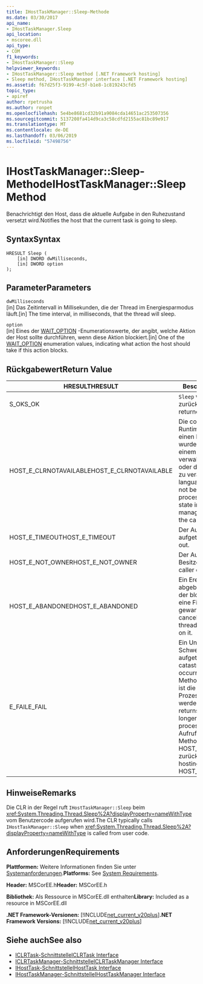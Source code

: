 ```yaml
---
title: IHostTaskManager::Sleep-Methode
ms.date: 03/30/2017
api_name:
- IHostTaskManager.Sleep
api_location:
- mscoree.dll
api_type:
- COM
f1_keywords:
- IHostTaskManager::Sleep
helpviewer_keywords:
- IHostTaskManager::Sleep method [.NET Framework hosting]
- Sleep method, IHostTaskManager interface [.NET Framework hosting]
ms.assetid: f67d25f3-9199-4c5f-b1e8-1c819243cfd5
topic_type:
- apiref
author: rpetrusha
ms.author: ronpet
ms.openlocfilehash: 5e4be8681cd32b91a9084cda14651ac253507356
ms.sourcegitcommit: 5137208fa414d9ca3c58cdfd2155ac81bc89e917
ms.translationtype: MT
ms.contentlocale: de-DE
ms.lasthandoff: 03/06/2019
ms.locfileid: "57498756"
---
```

# <a name="ihosttaskmanagersleep-method"></a><span data-ttu-id="09553-102">IHostTaskManager::Sleep-Methode</span><span class="sxs-lookup"><span data-stu-id="09553-102">IHostTaskManager::Sleep Method</span></span>
<span data-ttu-id="09553-103">Benachrichtigt den Host, dass die aktuelle Aufgabe in den Ruhezustand versetzt wird.</span><span class="sxs-lookup"><span data-stu-id="09553-103">Notifies the host that the current task is going to sleep.</span></span>  
  
## <a name="syntax"></a><span data-ttu-id="09553-104">Syntax</span><span class="sxs-lookup"><span data-stu-id="09553-104">Syntax</span></span>  
  
```  
HRESULT Sleep (  
    [in] DWORD dwMilliseconds,  
    [in] DWORD option  
);  
```  
  
## <a name="parameters"></a><span data-ttu-id="09553-105">Parameter</span><span class="sxs-lookup"><span data-stu-id="09553-105">Parameters</span></span>  
 `dwMilliseconds`  
 <span data-ttu-id="09553-106">[in] Das Zeitintervall in Millisekunden, die der Thread im Energiesparmodus läuft.</span><span class="sxs-lookup"><span data-stu-id="09553-106">[in] The time interval, in milliseconds, that the thread will sleep.</span></span>  
  
 `option`  
 <span data-ttu-id="09553-107">[in] Eines der [WAIT_OPTION](../../../../docs/framework/unmanaged-api/hosting/wait-option-enumeration.md) -Enumerationswerte, der angibt, welche Aktion der Host sollte durchführen, wenn diese Aktion blockiert.</span><span class="sxs-lookup"><span data-stu-id="09553-107">[in] One of the [WAIT_OPTION](../../../../docs/framework/unmanaged-api/hosting/wait-option-enumeration.md) enumeration values, indicating what action the host should take if this action blocks.</span></span>  
  
## <a name="return-value"></a><span data-ttu-id="09553-108">Rückgabewert</span><span class="sxs-lookup"><span data-stu-id="09553-108">Return Value</span></span>  
  
|<span data-ttu-id="09553-109">HRESULT</span><span class="sxs-lookup"><span data-stu-id="09553-109">HRESULT</span></span>|<span data-ttu-id="09553-110">Beschreibung</span><span class="sxs-lookup"><span data-stu-id="09553-110">Description</span></span>|  
|-------------|-----------------|  
|<span data-ttu-id="09553-111">S_OK</span><span class="sxs-lookup"><span data-stu-id="09553-111">S_OK</span></span>|<span data-ttu-id="09553-112">`Sleep` wurde erfolgreich zurückgegeben.</span><span class="sxs-lookup"><span data-stu-id="09553-112">`Sleep` returned successfully.</span></span>|  
|<span data-ttu-id="09553-113">HOST_E_CLRNOTAVAILABLE</span><span class="sxs-lookup"><span data-stu-id="09553-113">HOST_E_CLRNOTAVAILABLE</span></span>|<span data-ttu-id="09553-114">Die common Language Runtime (CLR) wurde nicht in einen Prozess geladen wurde, oder die CLR ist in einem Zustand, in dem nicht verwalteten Code ausführen oder den Aufruf erfolgreich zu verarbeiten.</span><span class="sxs-lookup"><span data-stu-id="09553-114">The common language runtime (CLR) has not been loaded into a process, or the CLR is in a state in which it cannot run managed code or process the call successfully.</span></span>|  
|<span data-ttu-id="09553-115">HOST_E_TIMEOUT</span><span class="sxs-lookup"><span data-stu-id="09553-115">HOST_E_TIMEOUT</span></span>|<span data-ttu-id="09553-116">Der Aufruf ist ein Timeout aufgetreten.</span><span class="sxs-lookup"><span data-stu-id="09553-116">The call timed out.</span></span>|  
|<span data-ttu-id="09553-117">HOST_E_NOT_OWNER</span><span class="sxs-lookup"><span data-stu-id="09553-117">HOST_E_NOT_OWNER</span></span>|<span data-ttu-id="09553-118">Der Aufrufer ist nicht Besitzer der Sperre.</span><span class="sxs-lookup"><span data-stu-id="09553-118">The caller does not own the lock.</span></span>|  
|<span data-ttu-id="09553-119">HOST_E_ABANDONED</span><span class="sxs-lookup"><span data-stu-id="09553-119">HOST_E_ABANDONED</span></span>|<span data-ttu-id="09553-120">Ein Ereignis wurde abgebrochen, während sich der blockierte Thread oder eine Fiber darauf gewartet.</span><span class="sxs-lookup"><span data-stu-id="09553-120">An event was canceled while a blocked thread or fiber was waiting on it.</span></span>|  
|<span data-ttu-id="09553-121">E_FAIL</span><span class="sxs-lookup"><span data-stu-id="09553-121">E_FAIL</span></span>|<span data-ttu-id="09553-122">Ein Unbekannter Schwerwiegender Fehler ist aufgetreten.</span><span class="sxs-lookup"><span data-stu-id="09553-122">An unknown catastrophic failure occurred.</span></span> <span data-ttu-id="09553-123">Wenn eine Methode E_FAIL zurückgibt, ist die CLR nicht mehr im Prozess verwendet werden.</span><span class="sxs-lookup"><span data-stu-id="09553-123">When a method returns E_FAIL, the CLR is no longer usable within the process.</span></span> <span data-ttu-id="09553-124">Nachfolgende Aufrufe zum Hosten der Methoden HOST_E_CLRNOTAVAILABLE zurück.</span><span class="sxs-lookup"><span data-stu-id="09553-124">Subsequent calls to hosting methods return HOST_E_CLRNOTAVAILABLE.</span></span>|  
  
## <a name="remarks"></a><span data-ttu-id="09553-125">Hinweise</span><span class="sxs-lookup"><span data-stu-id="09553-125">Remarks</span></span>  
 <span data-ttu-id="09553-126">Die CLR in der Regel ruft `IHostTaskManager::Sleep` beim <xref:System.Threading.Thread.Sleep%2A?displayProperty=nameWithType> vom Benutzercode aufgerufen wird.</span><span class="sxs-lookup"><span data-stu-id="09553-126">The CLR typically calls `IHostTaskManager::Sleep` when <xref:System.Threading.Thread.Sleep%2A?displayProperty=nameWithType> is called from user code.</span></span>  
  
## <a name="requirements"></a><span data-ttu-id="09553-127">Anforderungen</span><span class="sxs-lookup"><span data-stu-id="09553-127">Requirements</span></span>  
 <span data-ttu-id="09553-128">**Plattformen:** Weitere Informationen finden Sie unter [Systemanforderungen](../../../../docs/framework/get-started/system-requirements.md).</span><span class="sxs-lookup"><span data-stu-id="09553-128">**Platforms:** See [System Requirements](../../../../docs/framework/get-started/system-requirements.md).</span></span>  
  
 <span data-ttu-id="09553-129">**Header:** MSCorEE.h</span><span class="sxs-lookup"><span data-stu-id="09553-129">**Header:** MSCorEE.h</span></span>  
  
 <span data-ttu-id="09553-130">**Bibliothek:** Als Ressource in MSCorEE.dll enthalten</span><span class="sxs-lookup"><span data-stu-id="09553-130">**Library:** Included as a resource in MSCorEE.dll</span></span>  
  
 <span data-ttu-id="09553-131">**.NET Framework-Versionen:** [!INCLUDE[net_current_v20plus](../../../../includes/net-current-v20plus-md.md)]</span><span class="sxs-lookup"><span data-stu-id="09553-131">**.NET Framework Versions:** [!INCLUDE[net_current_v20plus](../../../../includes/net-current-v20plus-md.md)]</span></span>  
  
## <a name="see-also"></a><span data-ttu-id="09553-132">Siehe auch</span><span class="sxs-lookup"><span data-stu-id="09553-132">See also</span></span>
- [<span data-ttu-id="09553-133">ICLRTask-Schnittstelle</span><span class="sxs-lookup"><span data-stu-id="09553-133">ICLRTask Interface</span></span>](../../../../docs/framework/unmanaged-api/hosting/iclrtask-interface.md)
- [<span data-ttu-id="09553-134">ICLRTaskManager-Schnittstelle</span><span class="sxs-lookup"><span data-stu-id="09553-134">ICLRTaskManager Interface</span></span>](../../../../docs/framework/unmanaged-api/hosting/iclrtaskmanager-interface.md)
- [<span data-ttu-id="09553-135">IHostTask-Schnittstelle</span><span class="sxs-lookup"><span data-stu-id="09553-135">IHostTask Interface</span></span>](../../../../docs/framework/unmanaged-api/hosting/ihosttask-interface.md)
- [<span data-ttu-id="09553-136">IHostTaskManager-Schnittstelle</span><span class="sxs-lookup"><span data-stu-id="09553-136">IHostTaskManager Interface</span></span>](../../../../docs/framework/unmanaged-api/hosting/ihosttaskmanager-interface.md)
